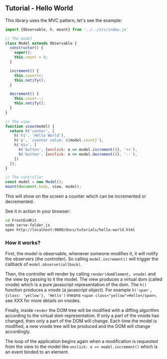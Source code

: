 ## Tutorial - Hello World

This library uses the MVC pattern, let's see the example:

```js
import {Observable, h, mount} from '../../src/index.js'

// The model
class Model extends Observable {
  constructor() {
    super();
    this.count = 0;
  }

  increment() {
    this.count++;
    this.notify();
  }

  decrement() {
    this.count--;
    this.notify();
  }
}

// The view
function view(model) {
  return h('center', [
    h('h1', 'Hello World'),
    h('p', `counter value: ${model.count}`),
    h('div', [
      h('button', {onclick: e => model.increment()}, '++'),
      h('button', {onclick: e => model.decrement()}, '--'),
    ])
  ]);
}

// The controller
const model = new Model();
mount(document.body, view, model);

```

This will show on the screen a counter which can be incremented or decremented.

See it in action in your browser:

```bash
cd FrontEndKit
node serve-folder.js
open http://localhost:9000/docs/tutorials/hello-world.html
```

### How it works?

First, the model is observable, whenever someone modifies it, it will notify the observers (the controller). So calling `model.increment()` will trigger the callback of `model.observe(callback)`.

Then, the controller will render by calling `render(domElement, vnode)` and the view by passing to it the model. The view produces a virtual dom (called vnode) which is a pure javascript representation of the dom. The `h()` function produces a vnode (a javascript object). For example `h('span', {class: 'yellow'}, 'Hello')` means `<span class="yellow">Hello</span>`, see XXX for more details on vnodes.

Finally, inside `render` the DOM tree will be modified with a diffing algorithm according to the virtual dom representation. If only a part of the vnode has changed, then only a part of the DOM will change. Each time the model is modified, a new vnode tree will be produced and the DOM will change accordingly.

The loop of the application begins again when a modification is requested from the view to the model like `onclick: e => model.increment()` which is an event binded to an element.



